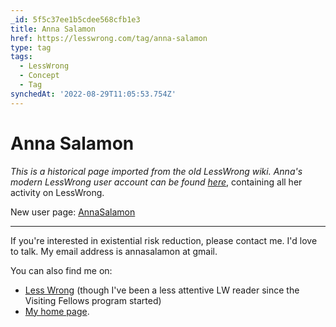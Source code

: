 ```yaml
---
_id: 5f5c37ee1b5cdee568cfb1e3
title: Anna Salamon
href: https://lesswrong.com/tag/anna-salamon
type: tag
tags:
  - LessWrong
  - Concept
  - Tag
synchedAt: '2022-08-29T11:05:53.754Z'
---
```

# Anna Salamon

*This is a historical page imported from the old LessWrong wiki. Anna's modern LessWrong user account can be found* [*here*](https://www.lesswrong.com/users/annasalamon), containing all her activity on LessWrong.

New user page: [AnnaSalamon](https://www.lesswrong.com/users/annasalamon)

* * *

If you're interested in existential risk reduction, please contact me. I'd love to talk. My email address is annasalamon at gmail.

You can also find me on:

- [Less Wrong](http://lesswrong.com/user/AnnaSalamon) (though I've been a less attentive LW reader since the Visiting Fellows program started)
- [My home page](http://annasalamon.com).